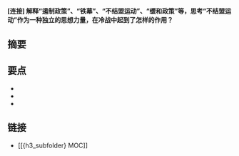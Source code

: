 #### [连接] 解释“遏制政策”、“铁幕”、“不结盟运动”、“缓和政策”等，思考“不结盟运动”作为一种独立的思想力量，在冷战中起到了怎样的作用？


## 摘要


## 要点

- 
- 
- 

## 链接

- [[{h3_subfolder} MOC]]

